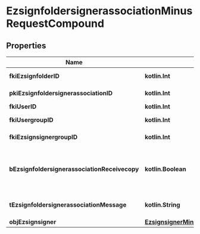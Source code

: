 
# EzsignfoldersignerassociationMinusRequestCompound

## Properties
Name | Type | Description | Notes
------------ | ------------- | ------------- | -------------
**fkiEzsignfolderID** | **kotlin.Int** | The unique ID of the Ezsignfolder | 
**pkiEzsignfoldersignerassociationID** | **kotlin.Int** | The unique ID of the Ezsignfoldersignerassociation |  [optional]
**fkiUserID** | **kotlin.Int** | The unique ID of the User |  [optional]
**fkiUsergroupID** | **kotlin.Int** | The unique ID of the Usergroup |  [optional]
**fkiEzsignsignergroupID** | **kotlin.Int** | The unique ID of the Ezsignsignergroup |  [optional]
**bEzsignfoldersignerassociationReceivecopy** | **kotlin.Boolean** | If this flag is true. The signatory will receive a copy of every signed Ezsigndocument even if it ain&#39;t required to sign the document. |  [optional]
**tEzsignfoldersignerassociationMessage** | **kotlin.String** | A custom text message that will be added to the email sent. |  [optional]
**objEzsignsigner** | [**EzsignsignerMinusRequestCompound**](EzsignsignerMinusRequestCompound.md) |  |  [optional]



